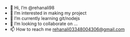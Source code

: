 - 👋 Hi, I’m @rehanali98
- 👀 I’m interested in making my project
- 🌱 I’m currently learning git/nodejs
- 💞️ I’m looking to collaborate on ...
- 📫 How to reach me rehanali03348004306@gmail.com

<!---
rehanali98/rehanali98 is a ✨ special ✨ repository because its `README.md` (this file) appears on your GitHub profile.
You can click the Preview link to take a look at your changes.
--->
